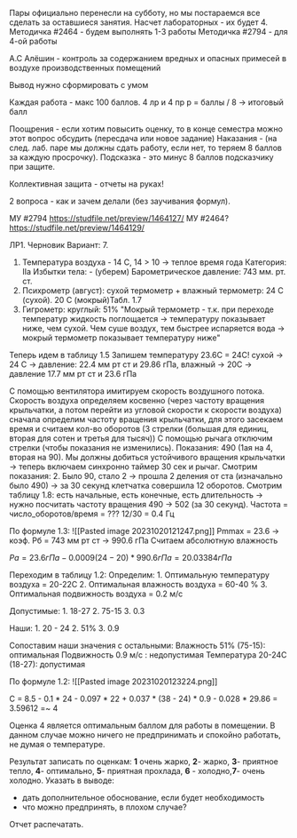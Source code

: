 
Пары официально перенесли на субботу, но мы постараемся все сделать за оставшиеся занятия. 
Насчет лабораторных - их будет 4.
Методичка #2464 - будем выполнять 1-3 работы
Методичка #2794 - для 4-ой работы

А.С Алёшин - контроль за содержанием вредных и опасных примесей в воздухе производственных помещений

Вывод нужно сформировать с умом

Каждая работа - макс 100 баллов. 
4 лр и 4 пр р = баллы / 8 -> итоговый балл

Поощрения - если хотим повысить оценку, то в конце семестра можно этот вопрос обсудить (пересдача или новое задание)
Наказания - (на след. лаб. паре мы должны сдать работу, если нет, то теряем 8 баллов за каждую просрочку). Подсказка - это минус 8 баллов подсказчику при защите.

Коллективная защита - отчеты на руках!

2 вопроса - как и зачем делали (без заучивания формул).

МУ #2794 https://studfile.net/preview/1464127/
МУ #2464? https://studfile.net/preview/1464129/


ЛР1. Черновик
Вариант: 7.
1. Температура воздуха - 14 C, 14 > 10 -> теплое время года
Категория: IIa
Избытки тела: - (уберем)
Барометрическое давление: 743 мм. рт. ст.
2. Психрометр (август): сухой термометр + влажный термометр: 24 C (сухой). 20 С (мокрый)Табл. 1.7
3. Гигрометр: круглый: 51%
"Мокрый термометр - т.к. при переходе температур жидкость поглощается -> температуру показывает ниже, чем сухой. Чем суше воздух, тем быстрее испаряется вода 
-> мокрый термометр показывает температуру ниже"

Теперь идем в таблицу 1.5 
Запишем температуру 23.6C = 24C! 
сухой -> 24 C -> давление: 22.4 мм рт ст и 29.86 гПа, 
влажный -> 20C  -> давление 17.7 мм рт ст и 23.6 гПа

С помощью вентилятора имитируем скорость воздушного потока.
Скорость воздуха определяем косвенно (через частоту вращения крыльчатки, а потом перейти из угловой скорости к скорости воздуха) сначала определим частоту вращения крыльчатки, для этого засекаем время и считаем кол-во оборотов (3 стрелки (большая для единиц, вторая для сотен и третья для тысяч)) С помощью рычага отключим стрелки (чтобы показания не изменились). Показания: 490 (1ая на 4, вторая на 90). Мы должны добиться устойчивого вращения крыльчатки -> теперь включаем синхронно таймер 30 сек и рычаг. Смотрим показания: 2. Было 90, стало 2 -> прошла 2 деления от ста (изначально было 490) -> за 30 секунд клетчатка совершила 12 оборотов.
Смотрим таблицу 1.8:
есть начальные, есть конечные, есть длительность -> нужно посчитать частоту вращения
490 -> 502 (за 30 секунд). Частота = число_оборотов/время = ??? 12/30 = 0.4 Гц

По формуле 1.3:
![[Pasted image 20231020121247.png]]
Pmmax = 23.6 -> коэф.
Pб = 743 мм рт ст -> 990.6 гПа
Считаем абсолютную влажность

$Pa = 23.6 гПа - 0.0009(24-20)* 990.6 гПа = 20.03384 гПа$

Переходим в таблицу 1.2:
Определим: 
	1. Оптимальную температуру воздуха = 20-22C
	2. Оптимальная влажность воздуха = 60-40 %
	3. Оптимальная подвижность воздуха = 0.2 м/с

Допустимые:
	1. 18-27
	2. 75-15
	3. 0.3

Наши:
	1. 20 - 24
	2. 51%
	3. 0.9

Сопоставим наши значения с остальными:
	Влажность 51% (75-15): оптимальная
	Подвижность 0.9 м/с : недопустимая
	Температура 20-24C (18-27): допустимая

По формуле 1.2:
![[Pasted image 20231020123224.png]]

C = 8.5 - 0.1 * 24 - 0.097 * 22 + 0.037 * (38 - 24) * 0.9 - 0.028 * 29.86 = 3.59612 =~ 4

Оценка 4 является оптимальным баллом для работы в помещении. В данном случае можно ничего не предпринимать и спокойно работать, не думая о температуре.

Результат записать по оценкам:
**1** очень жарко, **2**- жарко, **3**- приятное тепло, **4**- оптимально, **5**- приятная прохлада, **6** - холодно,**7**- очень холодно.
Указать в выводе:
+ дать дополнительное обоснование, если будет необходимость
+ что можно предпринять, в плохом случае?

Отчет распечатать.